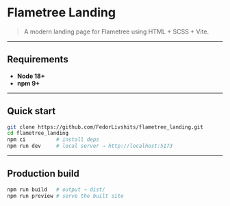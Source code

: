 # Flametree Landing

> A modern landing page for Flametree using HTML + SCSS + Vite.

---

## Requirements

- **Node 18+**
- **npm 9+**

---

## Quick start

```bash
git clone https://github.com/FedorLivshits/flametree_landing.git
cd flametree_landing
npm ci          # install deps
npm run dev     # local server → http://localhost:5173
```

---

## Production build

```bash
npm run build   # output → dist/
npm run preview # serve the built site
```

